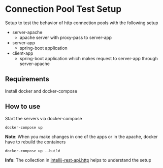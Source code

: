 # Connection Pool Test Setup

Setup to test the behavior of http connection pools with the following setup
* server-apache
    * apache server with proxy-pass to server-app 
* server-app
    * spring-boot application 
* client-app
    * spring-boot application which makes request to server-app through server-apache

## Requirements

Install docker and docker-compose

## How to use

Start the servers via docker-compose
```
docker-compose up
```

**Note**: When you make changes in one of the apps or in the apache, docker have to rebuild the containers
```
docker-compose up --build
```

**Info**: The collection in [intellij-rest-api.http](intellij-rest-api.http) helps to understand the setup




